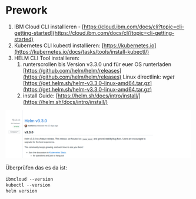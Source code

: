 # Prework

1. IBM Cloud CLI installieren - [https://cloud.ibm.com/docs/cli?topic=cli-getting-started](https://cloud.ibm.com/docs/cli?topic=cli-getting-started)
2. Kubernetes CLI kubectl installieren: [https://kubernetes.io](https://kubernetes.io/docs/tasks/tools/install-kubectl/)
3. HELM CLI Tool installieren: 
   1. runterscrollen bis Version v3.3.0 und für euer OS runterladen [https://github.com/helm/helm/releases](https://github.com/helm/helm/releases) Linux directlink: _wget_ [https://get.helm.sh/helm-v3.3.0-linux-amd64.tar.gz](https://get.helm.sh/helm-v3.3.0-linux-amd64.tar.gz)
   2. install Guide: [https://helm.sh/docs/intro/install/](https://helm.sh/docs/intro/install/)

![](../../.gitbook/assets/image%20%2859%29.png)

Überprüfen das es da ist:

```text
ibmcloud --version
kubectl --version
helm version
```


